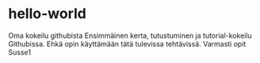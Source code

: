 # hello-world
Oma kokeilu githubista
Ensimmäinen kerta, tutustuminen ja tutorial-kokeilu Githubissa.
Ehkä opin käyttämään tätä tulevissa tehtävissä.
Varmasti opit Susse1
